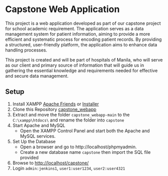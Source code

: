 # Capstone Web Application

This project is a web application developed as part of our capstone project for school academic requirement. The application serves as a data management system for patient information, aiming to provide a more efficient and systematic process for encoding patient records. By providing a structured, user-friendly platform, the application aims to enhance data handling processes.

This project is created and will be part of hospitals of Manila, who will serve as our client and primary source of information that will guide us in gathering the essential knowledge and requirements needed for effective and secure data management.


## Setup

1. Install XAMPP [Apache Friends](https://www.apachefriends.org/) or [Installer](https://sourceforge.net/projects/xampp/files/XAMPP%20Windows/8.2.12/xampp-windows-x64-8.2.12-0-VS16-installer.exe)
2. Clone this Repository [capstone_webapp](https://github.com/fnicholasramos/capstone_webapp/archive/refs/heads/main.zip)
3. Extract and move the folder `capstone_webapp-main` to the `C:\xampp\htdocs\` and rename the folder into `capstone`
4. Start Apache and MySQL
    - Open the XAMPP Control Panel and start both the Apache and MySQL services.
5. Set Up the Database
    - Open a browser and go to http://localhost/phpmyadmin.
    - Create a new database name `capstone` then import the SQL file provided 
6. Browse to [http://localhost/capstone/](http://localhost/capstone/) 
7. Login `admin:jenkins1`, `user1:user1234`, `user2:user4321`